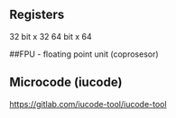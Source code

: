## Registers

32 bit x 32 
64 bit x 64


##FPU - floating point unit (coprosesor)





## Microcode (iucode)

https://gitlab.com/iucode-tool/iucode-tool
